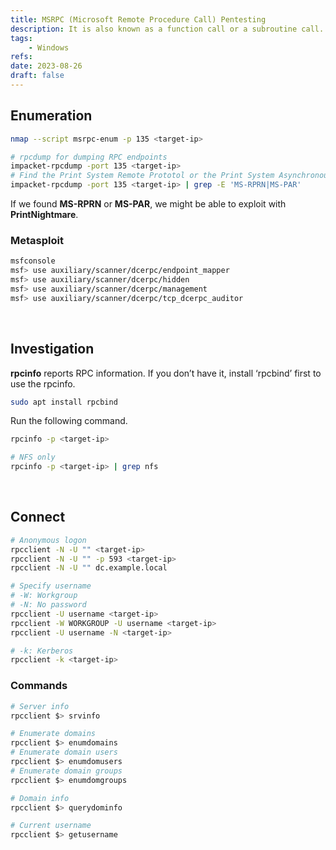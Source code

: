 ```yaml
---
title: MSRPC (Microsoft Remote Procedure Call) Pentesting
description: It is also known as a function call or a subroutine call. Default ports are 135, 593.
tags:
    - Windows
refs:
date: 2023-08-26
draft: false
---
```


## Enumeration

```sh
nmap --script msrpc-enum -p 135 <target-ip>

# rpcdump for dumping RPC endpoints
impacket-rpcdump -port 135 <target-ip>
# Find the Print System Remote Prototol or the Print System Asynchronous Remote Protocol
impacket-rpcdump -port 135 <target-ip> | grep -E 'MS-RPRN|MS-PAR'
```

If we found **MS-RPRN** or **MS-PAR**, we might be able to exploit with **PrintNightmare**.

### Metasploit

```sh
msfconsole
msf> use auxiliary/scanner/dcerpc/endpoint_mapper
msf> use auxiliary/scanner/dcerpc/hidden
msf> use auxiliary/scanner/dcerpc/management
msf> use auxiliary/scanner/dcerpc/tcp_dcerpc_auditor
```

<br />

## Investigation

**rpcinfo** reports RPC information. If you don’t have it, install ‘rpcbind’ first to use the rpcinfo.

```sh
sudo apt install rpcbind
```

Run the following command.

```sh
rpcinfo -p <target-ip>

# NFS only
rpcinfo -p <target-ip> | grep nfs
```

<br />

## Connect

```sh
# Anonymous logon
rpcclient -N -U "" <target-ip>
rpcclient -N -U "" -p 593 <target-ip>
rpcclient -N -U "" dc.example.local

# Specify username
# -W: Workgroup
# -N: No password
rpcclient -U username <target-ip>
rpcclient -W WORKGROUP -U username <target-ip>
rpcclient -U username -N <target-ip>

# -k: Kerberos
rpcclient -k <target-ip>
```

### Commands

```sh
# Server info
rpcclient $> srvinfo

# Enumerate domains
rpcclient $> enumdomains
# Enumerate domain users
rpcclient $> enumdomusers
# Enumerate domain groups
rpcclient $> enumdomgroups

# Domain info
rpcclient $> querydominfo

# Current username
rpcclient $> getusername
```